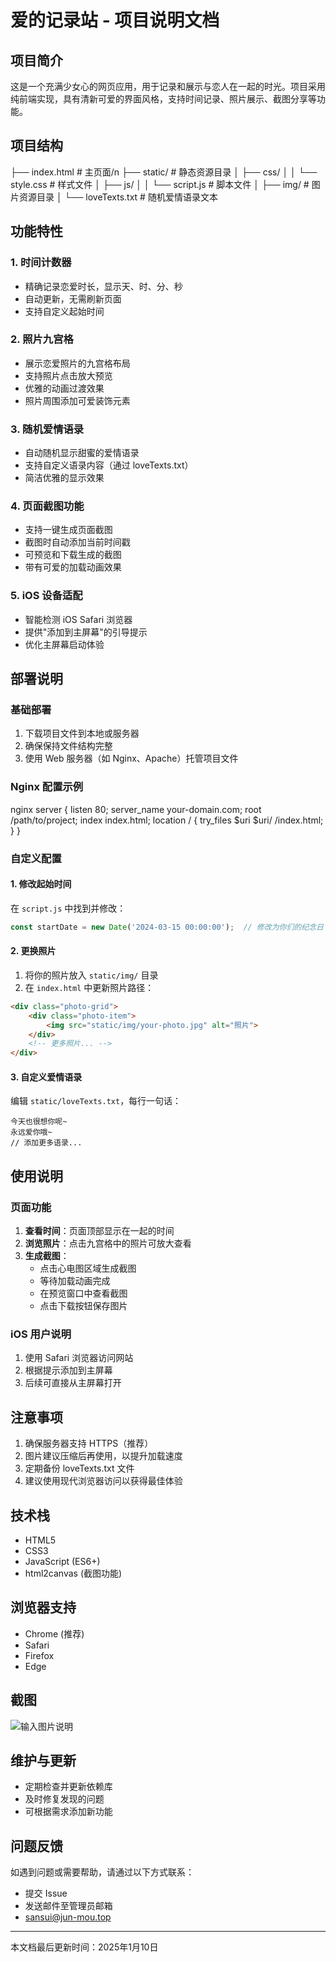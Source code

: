 # 爱的记录站 - 项目说明文档

## 项目简介
这是一个充满少女心的网页应用，用于记录和展示与恋人在一起的时光。项目采用纯前端实现，具有清新可爱的界面风格，支持时间记录、照片展示、截图分享等功能。

## 项目结构
├── index.html # 主页面/n
├── static/ # 静态资源目录
│ ├── css/
│ │ └── style.css # 样式文件
│ ├── js/
│ │ └── script.js # 脚本文件
│ ├── img/ # 图片资源目录
│ └── loveTexts.txt # 随机爱情语录文本

## 功能特性

### 1. 时间计数器
- 精确记录恋爱时长，显示天、时、分、秒
- 自动更新，无需刷新页面
- 支持自定义起始时间

### 2. 照片九宫格
- 展示恋爱照片的九宫格布局
- 支持照片点击放大预览
- 优雅的动画过渡效果
- 照片周围添加可爱装饰元素

### 3. 随机爱情语录
- 自动随机显示甜蜜的爱情语录
- 支持自定义语录内容（通过 loveTexts.txt）
- 简洁优雅的显示效果

### 4. 页面截图功能
- 支持一键生成页面截图
- 截图时自动添加当前时间戳
- 可预览和下载生成的截图
- 带有可爱的加载动画效果

### 5. iOS 设备适配
- 智能检测 iOS Safari 浏览器
- 提供"添加到主屏幕"的引导提示
- 优化主屏幕启动体验

## 部署说明

### 基础部署
1. 下载项目文件到本地或服务器
2. 确保保持文件结构完整
3. 使用 Web 服务器（如 Nginx、Apache）托管项目文件

### Nginx 配置示例

nginx
server {
listen 80;
server_name your-domain.com;
root /path/to/project;
index index.html;
location / {
try_files $uri $uri/ /index.html;
}
}

### 自定义配置

#### 1. 修改起始时间
在 `script.js` 中找到并修改：
```javascript
const startDate = new Date('2024-03-15 00:00:00');  // 修改为你们的纪念日
```

#### 2. 更换照片
1. 将你的照片放入 `static/img/` 目录
2. 在 `index.html` 中更新照片路径：
```html
<div class="photo-grid">
    <div class="photo-item">
        <img src="static/img/your-photo.jpg" alt="照片">
    </div>
    <!-- 更多照片... -->
</div>
```

#### 3. 自定义爱情语录
编辑 `static/loveTexts.txt`，每行一句话：
```text
今天也很想你呢~
永远爱你哦~
// 添加更多语录...
```

## 使用说明

### 页面功能
1. **查看时间**：页面顶部显示在一起的时间
2. **浏览照片**：点击九宫格中的照片可放大查看
3. **生成截图**：
   - 点击心电图区域生成截图
   - 等待加载动画完成
   - 在预览窗口中查看截图
   - 点击下载按钮保存图片

### iOS 用户说明
1. 使用 Safari 浏览器访问网站
2. 根据提示添加到主屏幕
3. 后续可直接从主屏幕打开

## 注意事项
1. 确保服务器支持 HTTPS（推荐）
2. 图片建议压缩后再使用，以提升加载速度
3. 定期备份 loveTexts.txt 文件
4. 建议使用现代浏览器访问以获得最佳体验

## 技术栈
- HTML5
- CSS3
- JavaScript (ES6+)
- html2canvas (截图功能)

## 浏览器支持
- Chrome (推荐)
- Safari
- Firefox
- Edge

## 截图
![输入图片说明](image.png)

## 维护与更新
- 定期检查并更新依赖库
- 及时修复发现的问题
- 可根据需求添加新功能

## 问题反馈
如遇到问题或需要帮助，请通过以下方式联系：
- 提交 Issue
- 发送邮件至管理员邮箱
- sansui@jun-mou.top

---

本文档最后更新时间：2025年1月10日
